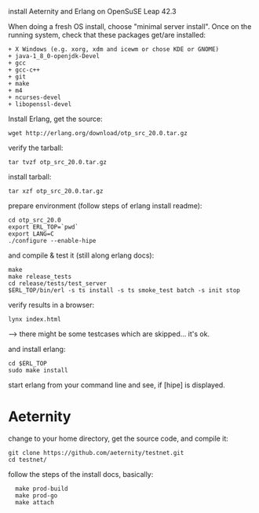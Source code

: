 install Aeternity and Erlang on OpenSuSE Leap 42.3

When doing a fresh OS install, choose "minimal server install".
Once on the running system, check that these packages get/are installed:
```
+ X Windows (e.g. xorg, xdm and icewm or chose KDE or GNOME)
+ java-1_8_0-openjdk-Devel 
+ gcc
+ gcc-c++
+ git
+ make
+ m4
+ ncurses-devel
+ libopenssl-devel
```

Install Erlang, get the source:
```
wget http://erlang.org/download/otp_src_20.0.tar.gz
```
verify the tarball:
```
tar tvzf otp_src_20.0.tar.gz
```
install tarball:
```
tar xzf otp_src_20.0.tar.gz
```
prepare environment (follow steps of erlang install readme):
```
cd otp_src_20.0
export ERL_TOP=`pwd`
export LANG=C
./configure --enable-hipe
```
and compile & test it (still along erlang docs):
```
make
make release_tests
cd release/tests/test_server
$ERL_TOP/bin/erl -s ts install -s ts smoke_test batch -s init stop
```
verify results in a browser:
```
lynx index.html 
```
--> there might be some testcases which are skipped... it's ok.

and install erlang:
```
cd $ERL_TOP
sudo make install 
```
start erlang from your command line and see, if [hipe] is displayed.


Aeternity
=========
change to your home directory, get the source code, and compile it:
```
git clone https://github.com/aeternity/testnet.git
cd testnet/
```
follow the steps of the install docs, basically:
```
  make prod-build
  make prod-go
  make attach
```



